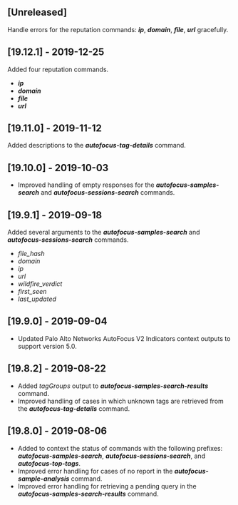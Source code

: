 ## [Unreleased]
Handle errors for the reputation commands: ***ip***, ***domain***, ***file***, ***url*** gracefully.

## [19.12.1] - 2019-12-25
Added four reputation commands.
  - ***ip***
  - ***domain***
  - ***file***
  - ***url***

## [19.11.0] - 2019-11-12
Added descriptions to the ***autofocus-tag-details*** command.

## [19.10.0] - 2019-10-03
  - Improved handling of empty responses for the  ***autofocus-samples-search*** and ***autofocus-sessions-search*** commands.


## [19.9.1] - 2019-09-18
Added several arguments to the ***autofocus-samples-search*** and ***autofocus-sessions-search*** commands.
  - *file_hash*
  - *domain*
  - *ip*
  - *url*
  - *wildfire_verdict*
  - *first_seen*
  - *last_updated*

## [19.9.0] - 2019-09-04
  - Updated Palo Alto Networks AutoFocus V2 Indicators context outputs to support version 5.0.

## [19.8.2] - 2019-08-22
  - Added *tagGroups* output to ***autofocus-samples-search-results*** command.
  - Improved handling of cases in which unknown tags are retrieved from the ***autofocus-tag-details*** command.


## [19.8.0] - 2019-08-06
  - Added to context the status of commands with the following prefixes: ***autofocus-samples-search***, ***autofocus-sessions-search***, and ***autofocus-top-tags***.
  - Improved error handling for cases of no report in the ***autofocus-sample-analysis*** command.
  - Improved error handling for retrieving a pending query in the ***autofocus-samples-search-results*** command.
